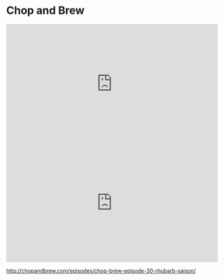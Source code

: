 <!-- TITLE: Videos --> 


# Chop and Brew
<iframe width="560" height="315" src="https://www.youtube.com/embed/b2OSSTNQoQ4" frameborder="0" allowfullscreen></iframe>

<iframe width="560" height="315" src="https://www.youtube.com/embed/DGXeafwWZEA" frameborder="0" allowfullscreen></iframe>

http://chopandbrew.com/episodes/chop-brew-episode-30-rhubarb-saison/
